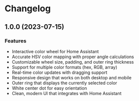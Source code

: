 # Changelog

## 1.0.0 (2023-07-15)

### Features

- Interactive color wheel for Home Assistant
- Accurate HSV color mapping with proper angle calculations
- Customizable wheel size, padding, and outer ring thickness
- Support for multiple color formats (hex, RGB, array)
- Real-time color updates with dragging support
- Responsive design that works on both desktop and mobile
- Outer ring that displays the currently selected color
- White center dot for easy orientation
- Clean, modern UI that integrates with Home Assistant 